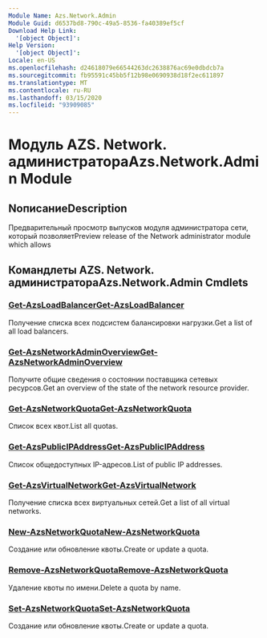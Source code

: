 ```yaml
---
Module Name: Azs.Network.Admin
Module Guid: d6537bd8-790c-49a5-8536-fa40389ef5cf
Download Help Link:
  '[object Object]': 
Help Version:
  '[object Object]': 
Locale: en-US
ms.openlocfilehash: d24618079e66544263dc2638876ac69e0dbdcb7a
ms.sourcegitcommit: fb95591c45bb5f12b98e0690938d18f2ec611897
ms.translationtype: MT
ms.contentlocale: ru-RU
ms.lasthandoff: 03/15/2020
ms.locfileid: "93909085"
---
```

# <span data-ttu-id="880ba-101">Модуль AZS. Network. администратора</span><span class="sxs-lookup"><span data-stu-id="880ba-101">Azs.Network.Admin Module</span></span>
## <span data-ttu-id="880ba-102">Nописание</span><span class="sxs-lookup"><span data-stu-id="880ba-102">Description</span></span>
<span data-ttu-id="880ba-103">Предварительный просмотр выпусков модуля администратора сети, который позволяет</span><span class="sxs-lookup"><span data-stu-id="880ba-103">Preview release of the Network administrator module which allows</span></span>  

## <span data-ttu-id="880ba-104">Командлеты AZS. Network. администратора</span><span class="sxs-lookup"><span data-stu-id="880ba-104">Azs.Network.Admin Cmdlets</span></span>
### [<span data-ttu-id="880ba-105">Get-AzsLoadBalancer</span><span class="sxs-lookup"><span data-stu-id="880ba-105">Get-AzsLoadBalancer</span></span>](Get-AzsLoadBalancer.md)
<span data-ttu-id="880ba-106">Получение списка всех подсистем балансировки нагрузки.</span><span class="sxs-lookup"><span data-stu-id="880ba-106">Get a list of all load balancers.</span></span>

### [<span data-ttu-id="880ba-107">Get-AzsNetworkAdminOverview</span><span class="sxs-lookup"><span data-stu-id="880ba-107">Get-AzsNetworkAdminOverview</span></span>](Get-AzsNetworkAdminOverview.md)
<span data-ttu-id="880ba-108">Получите общие сведения о состоянии поставщика сетевых ресурсов.</span><span class="sxs-lookup"><span data-stu-id="880ba-108">Get an overview of the state of the network resource provider.</span></span>

### [<span data-ttu-id="880ba-109">Get-AzsNetworkQuota</span><span class="sxs-lookup"><span data-stu-id="880ba-109">Get-AzsNetworkQuota</span></span>](Get-AzsNetworkQuota.md)
<span data-ttu-id="880ba-110">Список всех квот.</span><span class="sxs-lookup"><span data-stu-id="880ba-110">List all quotas.</span></span>

### [<span data-ttu-id="880ba-111">Get-AzsPublicIPAddress</span><span class="sxs-lookup"><span data-stu-id="880ba-111">Get-AzsPublicIPAddress</span></span>](Get-AzsPublicIPAddress.md)
<span data-ttu-id="880ba-112">Список общедоступных IP-адресов.</span><span class="sxs-lookup"><span data-stu-id="880ba-112">List of public IP addresses.</span></span>

### [<span data-ttu-id="880ba-113">Get-AzsVirtualNetwork</span><span class="sxs-lookup"><span data-stu-id="880ba-113">Get-AzsVirtualNetwork</span></span>](Get-AzsVirtualNetwork.md)
<span data-ttu-id="880ba-114">Получение списка всех виртуальных сетей.</span><span class="sxs-lookup"><span data-stu-id="880ba-114">Get a list of all virtual networks.</span></span>

### [<span data-ttu-id="880ba-115">New-AzsNetworkQuota</span><span class="sxs-lookup"><span data-stu-id="880ba-115">New-AzsNetworkQuota</span></span>](New-AzsNetworkQuota.md)
<span data-ttu-id="880ba-116">Создание или обновление квоты.</span><span class="sxs-lookup"><span data-stu-id="880ba-116">Create or update a quota.</span></span>

### [<span data-ttu-id="880ba-117">Remove-AzsNetworkQuota</span><span class="sxs-lookup"><span data-stu-id="880ba-117">Remove-AzsNetworkQuota</span></span>](Remove-AzsNetworkQuota.md)
<span data-ttu-id="880ba-118">Удаление квоты по имени.</span><span class="sxs-lookup"><span data-stu-id="880ba-118">Delete a quota by name.</span></span>

### [<span data-ttu-id="880ba-119">Set-AzsNetworkQuota</span><span class="sxs-lookup"><span data-stu-id="880ba-119">Set-AzsNetworkQuota</span></span>](Set-AzsNetworkQuota.md)
<span data-ttu-id="880ba-120">Создание или обновление квоты.</span><span class="sxs-lookup"><span data-stu-id="880ba-120">Create or update a quota.</span></span>

